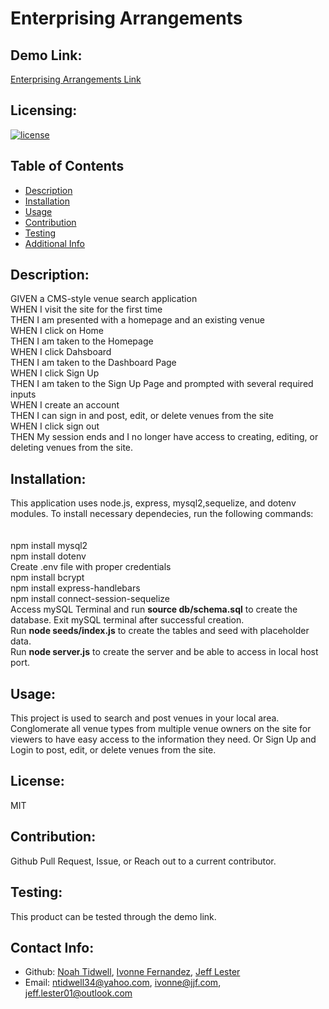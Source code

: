 # Enterprising Arrangements

## Demo Link:
[Enterprising Arrangements Link](https://enterprising-arrangements.herokuapp.com/)

## Licensing:
[![license](https://img.shields.io/badge/license-MIT-blue)](https://shields.io)

## Table of Contents 
- [Description](#description)
- [Installation](#installation)
- [Usage](#usage)
- [Contribution](#contribution)
- [Testing](#testing)
- [Additional Info](#additional-info)

## Description:
GIVEN a CMS-style venue search application
<br /> WHEN I visit the site for the first time 
<br /> THEN I am presented with a homepage and an existing venue
<br /> WHEN I click on Home
<br /> THEN I am taken to the Homepage
<br /> WHEN I click Dahsboard
<br /> THEN I am taken to the Dashboard Page 
<br /> WHEN I click Sign Up 
<br /> THEN I am taken to the Sign Up Page and prompted with several required inputs <br /> WHEN I create an account 
<br /> THEN I can sign in and post, edit, or delete venues from the site
<br /> WHEN I click sign out 
<br /> THEN My session ends and I no longer have access to creating, editing, or deleting venues from the site.

## Installation:
This application uses node.js, express, mysql2,sequelize, and dotenv modules. To install necessary dependecies, run the following commands:
<br />
<br />
<br />
npm install mysql2
<br />
npm install dotenv
<br />
Create .env file with proper credentials
<br />
npm install bcrypt
<br />
npm install express-handlebars 
<br />
npm install connect-session-sequelize
<br />
Access mySQL Terminal and run <strong>source db/schema.sql</strong> to create the database. Exit mySQL terminal after successful creation.
<br />
Run <strong>node seeds/index.js</strong> to create the tables and seed with placeholder data.
<br />
Run <strong>node server.js</strong> to create the server and be able to access in local host port.

## Usage:
This project is used to search and post venues in your local area. Conglomerate all venue types from multiple venue owners on the site for viewers to have easy access to the information they need. Or Sign Up and Login to post, edit, or delete venues from the site.

## License:
MIT

## Contribution:
Github Pull Request, Issue, or Reach out to a current contributor.

## Testing:
This product can be tested through the demo link.

## Contact Info:
- Github: [Noah Tidwell](https://github.com/NoahTidwell), [Ivonne Fernandez](https://github.com/Ivonnor1975), [Jeff Lester](https://github.com/JeffGoji)
- Email: ntidwell34@yahoo.com, ivonne@jjf.com, jeff.lester01@outlook.com

